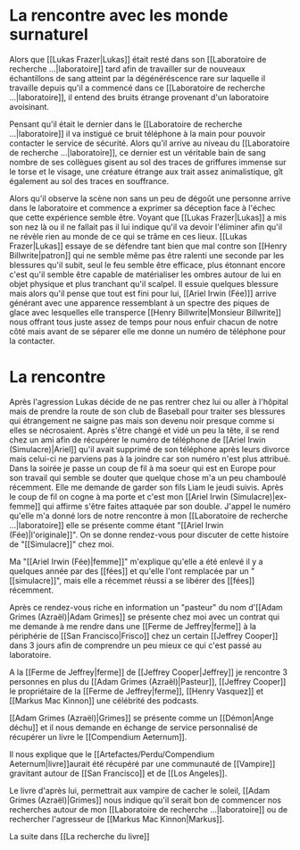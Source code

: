 # La rencontre avec les monde surnaturel

Alors que [[Lukas Frazer|Lukas]] était resté dans son [[Laboratoire de recherche ...|laboratoire]] tard afin de travailler sur de nouveaux échantillons de sang atteint par la dégénéréscence rare sur laquelle il travaille depuis qu'il a commencé dans ce [[Laboratoire de recherche ...|laboratoire]], il entend des bruits étrange provenant d'un laboratoire avoisinant.

Pensant qu'il était le dernier dans le [[Laboratoire de recherche ...|laboratoire]] il va instigué ce bruit téléphone à la main pour pouvoir contacter le service de sécurité. Alors qu'il arrive au niveau du [[Laboratoire de recherche ...|laboratoire]], ce dernier est un véritable bain de sang nombre de ses collègues gisent au sol des traces de griffures immense sur le torse et le visage, une créature étrange aux trait assez animalistique, gît également au sol des traces en souffrance.

Alors qu'il observe la scène non sans un peu de dégoût une personne arrive dans le laboratoire et commence a exprimer sa déception face à l'échec que cette expérience semble être. Voyant que [[Lukas Frazer|Lukas]] a mis son nez là ou il ne fallait pas il lui indique qu'il va devoir l'éliminer afin qu'il ne révèle rien au monde de ce qui se trâme en ces lieux. [[Lukas Frazer|Lukas]] essaye de se défendre tant bien que mal contre son [[Henry Billwrite|patron]] qui ne semble même pas être ralenti une seconde par les blessures qu'il subit, seul le feu semble être efficace, plus étonnant encore c'est qu'il semble être capable de matérialiser les ombres autour de lui en objet physique et plus tranchant qu'il scalpel.
Il essuie quelques blessure mais alors qu'il pense que tout est fini pour lui, [[Ariel Irwin (Fée)]] arrive générant avec une apparence ressemblant à un spectre des piques de glace avec lesquelles elle transperce [[Henry Billwrite|Monsieur Billwrite]] nous offrant tous juste assez de temps pour nous enfuir chacun de notre côté mais avant de se séparer elle me donne un numéro de téléphone pour la contacter.
# La rencontre
Après l'agression Lukas décide de ne pas rentrer chez lui ou aller à l'hôpital mais de prendre la route de son club de Baseball pour traiter ses blessures qui étrangement ne saigne pas mais son devenu noir presque comme si elles se nécrosaient. Après s'être changé et vidé un peu la tête, il se rend chez un ami afin de récupérer le numéro de téléphone de [[Ariel Irwin (Simulacre)|Ariel]] qu'il avait supprimé de son téléphone après leurs divorce mais celui-ci ne parviens pas à la joindre car son numéro n'est plus attribué.
Dans la soirée je passe un coup de fil à ma soeur qui est en Europe pour son travail qui semble se douter que quelque chose m'a un peu chamboulé récemment. Elle me demande de garder son fils Liam le jeudi suivis.
Après le coup de fil on cogne à ma porte et c'est mon [[Ariel Irwin (Simulacre)|ex-femme]] qui affirme s'être faites attaquée par son double. J'appel le numéro qu'elle m'a donné lors de notre rencontre à mon [[Laboratoire de recherche ...|laboratoire]] elle se présente comme étant "[[Ariel Irwin (Fée)|l'originale]]". On se donne rendez-vous pour discuter de cette histoire de "[[Simulacre]]" chez moi.

Ma "[[Ariel Irwin (Fée)|femme]]" m'explique qu'elle a été enlevé il y a quelques année par des [[fées]] et qu'elle l'ont remplacée par un "[[simulacre]]", mais elle a récemmet réussi a se libérer des [[fées]] récemment.

Après ce rendez-vous riche en information un "pasteur" du nom d'[[Adam Grimes (Azraël)|Adam Grimes]] se présente chez moi avec un contrat qui me demande à me rendre dans une [[Ferme de Jeffrey|ferme]] à la périphérie de [[San Francisco|Frisco]] chez un certain [[Jeffrey Cooper]] dans 3 jours afin de comprendre un peu mieux ce qui c'est passé au laboratoire.

A la [[Ferme de Jeffrey|ferme]] de [[Jeffrey Cooper|Jeffrey]] je rencontre 3 personnes en plus du [[Adam Grimes (Azraël)|Pasteur]], [[Jeffrey Cooper]] le propriétaire de la [[Ferme de Jeffrey|ferme]], [[Henry Vasquez]] et [[Markus Mac Kinnon]] une célébrité des podcasts. 

[[Adam Grimes (Azraël)|Grimes]] se présente comme un [[Démon|Ange déchu]] et il nous demande en échange de service personnalisé de récupérer un livre le [[Compendium Aeternum]].

Il nous explique que le [[Artefactes/Perdu/Compendium Aeternum|livre]]aurait été récupéré par une communauté de [[Vampire]] gravitant autour de [[San Francisco]] et de [[Los Angeles]].

Le livre d'après lui, permettrait aux vampire de cacher le soleil, [[Adam Grimes (Azraël)|Grimes]] nous indique qu'il serait bon de commencer nos recherches autour de mon [[Laboratoire de recherche ...|laboratoire]] ou de rechercher l'agresseur de [[Markus Mac Kinnon|Markus]].

La suite dans [[La recherche du livre]]
